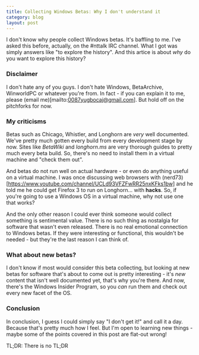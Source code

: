 ```yaml
---
title: Collecting Windows Betas: Why I don't understand it
category: blog
layout: post
---
```


I don't know why people collect Windows betas. It's baffling to me. I've asked this before, actually, on the #nttalk IRC channel. What I got was simply answers like "to explore the history". And this artice is about _why_ do you want to explore this history?

### Disclaimer

I don't hate any of you guys. I don't hate Windows, BetaArchive, WinworldPC or whatever you're from. In fact - if you can explain it to me, please (email me)[mailto:0087yugbocaj@gmail.com]. But hold off on the pitchforks for now.

### My criticisms

Betas such as Chicago, Whistler, and Longhorn are _very_ well documented. We've pretty much gotten every build from every development stage by now. Sites like _BetaWiki_ and _longhorn.ms_ are very thorough guides to pretty much every beta build. So, there's no need to install them in a virtual machine and "check them out".

And betas do not run well on actual hardware - or even do anything useful on a virtual machine. I was once discussing web browsers with (nerd73)[https://www.youtube.com/channel/UCLd93VFZFwRR25nxKFks1bw] and he told me he could get Firefox 3 to run on Longhorn... with **hacks**. So, if you're going to use a Windows OS in a virtual machine, why not use one that works?

And the only other reason I could ever think someone would collect something is sentimental value. There is no such thing as nostalgia for software that wasn't even released. There is no real emotional connection to Windows betas. If they were interesting or functional, this wouldn't be needed - but they're the last reason I can think of.

### What about new betas?

I don't know if most would consider this beta collecting, but looking at new betas for software that's about to come out is pretty interesting - it's _new_ content that isn't well documented yet, that's why you're there. And now, there's the Windows Insider Program, so you _can_ run them and check out every new facet of the OS.

### Conclusion

In conclusion, I guess I could simply say "I don't get it!" and call it a day. Because that's pretty much how I feel. But I'm open to learning new things - maybe some of the points covered in this post are flat-out wrong!

TL;DR: There is no TL;DR
